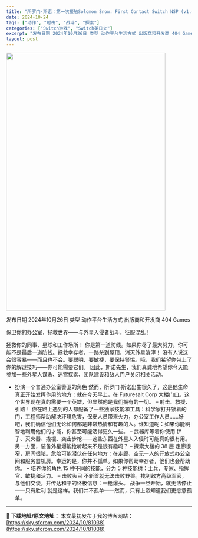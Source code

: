 ```yaml
---
title: "所罗门·斯诺：第一次接触Solomon Snow: First Contact Switch NSP (v1.0.0)英文"
date: 2024-10-24
tags: ["动作", "射击", "战斗", "探索"]
categories: ["Switch游戏", "Switch英日文"]
excerpt: "发布日期 2024年10月26日 类型 动作平台生活方式 出版商和开发商 404 Games 保卫你的办公室，拯救世界——与外星入侵者战斗，征服混乱！ 拯救你的同事、星球和工作场所！ 你是第一道防线。如果你尽了最大努力，你可能不是最后一道防线。拯救幸存者，一路杀到屋顶，消灭外星渣滓！ 没有人说这会很&hellip;"
layout: post
---
```


<img class="aligncenter size-full wp-image-81039" src="https://sky.sfcrom.com/wp-content/uploads/2024/10/2024102402414312.webp" alt="" width="432" height="698" />

发布日期 2024年10月26日
类型 动作平台生活方式
出版商和开发商 404 Games

保卫你的办公室，拯救世界——与外星入侵者战斗，征服混乱！

拯救你的同事、星球和工作场所！
你是第一道防线。如果你尽了最大努力，你可能不是最后一道防线。拯救幸存者，一路杀到屋顶，消灭外星渣滓！
没有人说这会很容易——而且也不会。要聪明、要敏捷，要保持警惕。哦，我们希望你带上了你的解谜技巧——你可能需要它们。
因此，斯诺先生，我们真诚地希望你今天能参加一些外星人谋杀、迷宫探索、团队建设和敌人门户关闭相关活动。
- 扮演一个普通办公室警卫的角色
然而，所罗门·斯诺出生很久了，这是他生命真正开始发挥作用的地方：就在今天早上，在 Futuresalt Corp 大楼门口。这个世界现在真的需要一个英雄，但显然他是我们拥有的一切。
– 射击、救援、引路！
你在路上遇到的人都配备了一些独家技能和工具：科学家打开锁着的门，工程师帮助解决环境危害，保安人员带来火力，办公室工作人员……好吧，我们确信他们无论如何都是非常热情和有趣的人。谁知道呢：如果你能明智地利用他们的才能，你甚至可能活得更久一些。
– 武器库等着你使用
铲子、灭火器、撬棍、突击步枪——这些东西在外星人入侵时可能真的很有用。另一方面，装备外星爆能枪听起来不是很有趣吗？
– 探索大楼的 38 层
走廊很窄，房间很暗。危险可能潜伏在任何地方：在走廊、空无一人的开放式办公空间和服务器机房。幸运的是，你并不孤单。如果你帮助幸存者，他们也会帮助你。
– 培养你的角色
15 种不同的技能，分为 5 种技能树：士兵、专家、指挥官、敏捷和活力。
– 击败头目
不斩首就无法击败野兽。找到敌方高级军官，与他们交谈，并传达和平的终极信息：一枪爆头。
战争一旦开始，就无法停止——只有胜利
就是这样。我们并不孤单——然而，只有上帝知道我们更愿意孤单。

---
📖 **下载地址/原文地址：** 本文最初发布于我的博客网站：[https://sky.sfcrom.com/2024/10/81038](https://sky.sfcrom.com/2024/10/81038)
